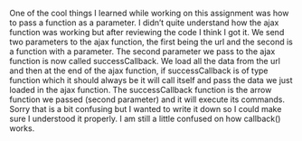 One of the cool things I learned while working on this assignment was how to pass a function as a parameter. I didn’t quite understand how the ajax function was working but after reviewing the code I think I got it. We send two parameters to the ajax function, the first being the url and the second is a function with a parameter. The second parameter we pass to the ajax function is now called successCallback. We load all the data from the url and then at the end of the ajax function, if successCallback is of type function which it should always be it will call itself and pass the data we just loaded in the ajax function. The successCallback function is the arrow function we passed (second parameter) and it will execute its commands. Sorry that is a bit confusing but I wanted to write it down so I could make sure I understood it properly. I am still a little confused on how callback() works. 